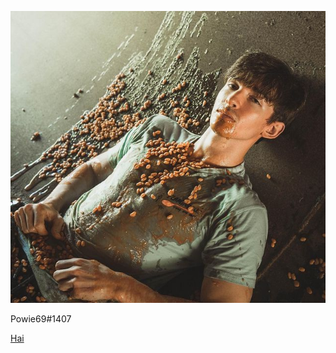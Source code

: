 ![Bean](flamingo.jpg)

Powie69#1407

[Hai](https://www.youtube.com/watch?v=yavAHVR3kZ4&ab_channel=Flamingo)

